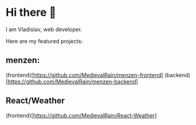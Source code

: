 # Hi there 👋

I am Vladislav, web developer.

Here are my featured projects:

## menzen:

(frontend)[https://github.com/MedievalRain/menzen-frontend]
(backend)[https://github.com/MedievalRain/menzen-backend]

## React/Weather

(frontend)[https://github.com/MedievalRain/React-Weather]
